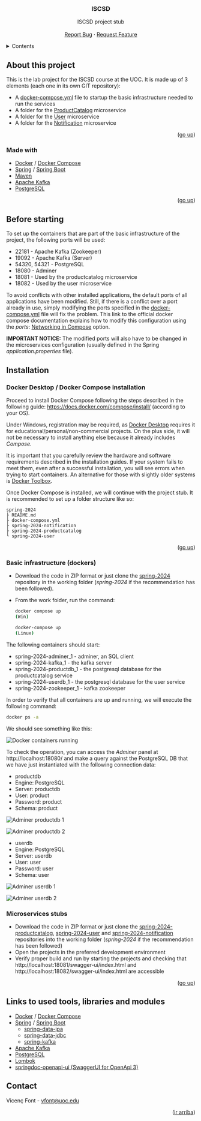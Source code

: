 <div id="top"></div>
<!--
*** Made using the Best-README-Template
*** https://github.com/othneildrew/Best-README-Template/blob/master/README.md
-->


<!-- PROJECT LOGO -->
<br />
<div align="center">
  <h3 align="center">ISCSD</h3>

  <p align="center">
    ISCSD project stub
    <br />
    <br />
    <a href="https://github.com/UOC-ISCSD-SPRING-2024/spring-2024/issues">Report Bug</a>
    ·
    <a href="https://github.com/UOC-ISCSD-SPRING-2024/spring-2024/issues">Request Feature</a>
  </p>
</div>



<!-- TABLE OF CONTENTS -->
<details>
  <summary>Contents</summary>
  <ol>
    <li>
      <a href="#about-this-project">About this project</a>
      <ul>
        <li><a href="#made-with">Made with</a></li>
      </ul>
    </li>
    <li>
      <a href="#before-starting">Before starting</a>
    </li>
    <li>
      <a href="#installation">Tnstallation</a>
      <ul>
        <li><a href="#docker-desktop--docker-compose-installation">Docker Desktop / Docker Compose installation</a></li>
        <li><a href="#basic-infrastructure-dockers">Basic infrastructure (dockers)</a></li>
        <li><a href="#microservices-stubs">Microservices stubs</a></li>
      </ul>
    </li>
    <li><a href="#links-to-tools-libraries-and-used-modules">Links to tools, libraries and used modules</a></li>
    <li><a href="#contact">Contact</a></li>
  </ol>
</details>

<!-- About this project -->
## About this project

This is the lab project for the ISCSD course at the UOC. It is made up of 3 elements (each one in its own GIT repository):

* A <a href="https://github.com/UOC-ISCSD-SPRING-2024/spring-2024/blob/main/docker-compose.yml">docker-compose.yml</a> file to startup the basic infrastructure needed to run the services
* A folder for the <a href="https://github.com/UOC-ISCSD-SPRING-2024/spring-2024-productcatalog">ProductCatalog</a> microservice 
* A folder for the <a href="https://github.com/UOC-ISCSD-SPRING-2024/spring-2024-user">User</a> microservice 
* A folder for the <a href="https://github.com/UOC-ISCSD-SPRING-2024/spring-2024-notification">Notification</a> microservice 

<p align="right">(<a href="#top">go up</a>)</p>


### Made with

* [Docker](https://www.docker.com/) / [Docker Compose](https://github.com/docker/compose)
* [Spring](https://spring.io/) / [Spring Boot](https://spring.io/projects/spring-boot)
* [Maven](https://maven.apache.org/)
* [Apache Kafka](https://kafka.apache.org/)
* [PostgreSQL](https://www.postgresql.org/)

<p align="right">(<a href="#top">go up</a>)</p>


## Before starting

To set up the containers that are part of the basic infrastructure of the project, the following ports will be used:

* 22181 - Apache Kafka (Zookeeper)
* 19092 - Apache Kafka (Server)
* 54320, 54321 - PostgreSQL
* 18080 - Adminer
* 18081 - Used by the productcatalog microservice
* 18082 - Used by the user microservice

To avoid conflicts with other installed applications, the default ports of all applications have been modified. Still, if there is a conflict over a port already in use, simply modifying the ports specified in the [docker-compose.yml](https://github.com/UOC-ISCSD-SPRING-2024/spring-2024/blob/main/docker-compose.yml) file will fix the problem. This link to the official docker compose documentation explains how to modify this configuration using the _ports_: [Networking in Compose](https://docs.docker.com/compose/networking/) option.

__IMPORTANT NOTICE:__ The modified ports will also have to be changed in the microservices configuration (usually defined in the Spring _application.properties_ file).


## Installation

### Docker Desktop / Docker Compose installation

Proceed to install Docker Compose following the steps described in the following guide: https://docs.docker.com/compose/install/ (according to your OS).

Under Windows, registration may be required, as <a href="https://docs.docker.com/desktop/windows/install/">Docker Desktop</a>  requires it for educational/personal/non-commercial projects. On the plus side, it will not be necessary to install anything else because it already includes _Compose_.

It is important that you carefully review the hardware and software requirements described in the installation guides. If your system fails to meet them, even after a successful installation, you will see errors when trying to start containers. An alternative for those with slightly older systems is <a href="https://www.how2shout.com/how-to/how-to-install-docker-toolbox-using-chocolatey-choco-on-windows-10.html">Docker Toolbox</a>.

Once Docker Compose is installed, we will continue with the project stub. It is recommended to set up a folder structure like so:

```
spring-2024
├ README.md
├ docker-compose.yml
├ spring-2024-notification
├ spring-2024-productcatalog
└ spring-2024-user
```

<p align="right">(<a href="#top">go up</a>)</p>


### Basic infrastructure (dockers)

* Download the code in ZIP format or just clone the <a href="https://github.com/UOC-ISCSD-SPRING-2024/spring-2024">spring-2024</a> repository in the working folder (_spring-2024_ if the recommendation has been followed).

* From the work folder, run the command:

  ```sh
  docker compose up
  (Win)
  ```
  ```sh
  docker-compose up
  (Linux)
  ```
  
The following containers should start:

* spring-2024-adminer_1 - adminer, an SQL client
* spring-2024-kafka_1 - the kafka server
* spring-2024-productdb_1 - the postgresql database for the productcatalog service
* spring-2024-userdb_1 - the postgresql database for the user service
* spring-2024-zookeeper_1 - kafka zookeeper

In order to verify that all containers are up and running, we will execute the following command:

  ```sh
  docker ps -a
  ```
  
We should see something like this:

![Docker containers running](https://github.com/UOC-ISCSD-SPRING-2024/spring-2024/blob/main/docker__containers_running.PNG)

To check the operation, you can access the _Adminer_ panel at http://localhost:18080/ and make a query against the PostgreSQL DB that we have just instantiated with the following connection data:

* productdb
* Engine: PostgreSQL
* Server: productdb
* User: product
* Password: product
* Schema: product

![Adminer productdb 1](https://github.com/UOC-ISCSD-SPRING-2024/spring-2024/blob/main/adminer1.PNG)

![Adminer productdb 2](https://github.com/UOC-ISCSD-SPRING-2024/spring-2024/blob/main/adminer1_1.PNG)

* userdb
* Engine: PostgreSQL
* Server: userdb
* User: user
* Password: user
* Schema: user

![Adminer userdb 1](https://github.com/UOC-ISCSD-SPRING-2024/spring-2024/blob/main/adminer2.PNG)

![Adminer userdb 2](https://github.com/UOC-ISCSD-SPRING-2024/spring-2024/blob/main/adminer2_1.PNG)


### Microservices stubs

* Download the code in ZIP format or just clone the <a href="https://github.com/UOC-ISCSD-SPRING-2024/spring-2024-productcatalog">spring-2024-productcatalog</a>, <a href="https://github.com/UOC-ISCSD-SPRING-2024/spring-2024-user">spring-2024-user</a> and <a href="https://github.com/UOC-ISCSD-SPRING-2024/spring-2024-notification">spring-2024-notification</a> repositories into the working folder (_spring-2024_ if the recommendation has been followed)
* Open the projects in the preferred development environment
* Verify proper build and run by starting the projects and checking that http://localhost:18081/swagger-ui/index.html and http://localhost:18082/swagger-ui/index.html are accessible

<p align="right">(<a href="#top">go up</a>)</p>


## Links to used tools, libraries and modules

* [Docker](https://www.docker.com/) / [Docker Compose](https://github.com/docker/compose)
* [Spring](https://spring.io/) / [Spring Boot](https://spring.io/projects/spring-boot)
  * [spring-data-jpa](https://spring.io/projects/spring-data-jpa)
  * [spring-data-jdbc](https://spring.io/projects/spring-data-jdbc)
  * [spring-kafka](https://spring.io/projects/spring-kafka)
* [Apache Kafka](https://kafka.apache.org/)
* [PostgreSQL](https://www.postgresql.org/)
* [Lombok](https://projectlombok.org/)
* [springdoc-openapi-ui (SwaggerUI for OpenApi 3)](https://github.com/springdoc/springdoc-openapi)


## Contact

Vicenç Font - vfont@uoc.edu

<p align="right">(<a href="#top">ir arriba</a>)</p>

